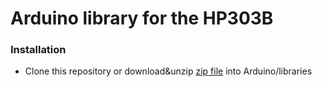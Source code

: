 # Arduino library for the HP303B
### Installation
- Clone this repository  or download&unzip [zip file](https://github.com/wemos/LOLIN_HP303B_Library/archive/master.zip) into Arduino/libraries

